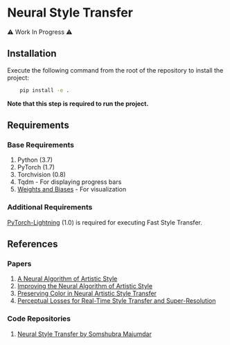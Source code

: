 # Neural Style Transfer

:warning: Work In Progress :warning:

## Installation

Execute the following command from the root of the repository to install the project:

```bash
    pip install -e .
```

**Note that this step is required to run the project.**

## Requirements

### Base Requirements

1. Python (3.7)
2. PyTorch (1.7)
3. Torchvision (0.8)
4. Tqdm - For displaying progress bars
5. [Weights and Biases](https://github.com/wandb/client) - For visualization

### Additional Requirements

[PyTorch-Lightning](https://github.com/PyTorchLightning/pytorch-lightning) (1.0) is required
for executing Fast Style Transfer.

## References

### Papers

1. [A Neural Algorithm of Artistic Style](https://arxiv.org/abs/1508.06576)
2. [Improving the Neural Algorithm of Artistic Style](https://arxiv.org/abs/1605.04603)
3. [Preserving Color in Neural Artistic Style Transfer](https://arxiv.org/abs/1606.05897)
4. [Perceptual Losses for Real-Time Style Transfer and Super-Resolution](https://arxiv.org/abs/1603.08155)

### Code Repositories

1. [Neural Style Transfer by Somshubra Majumdar](https://github.com/titu1994/Neural-Style-Transfer)
